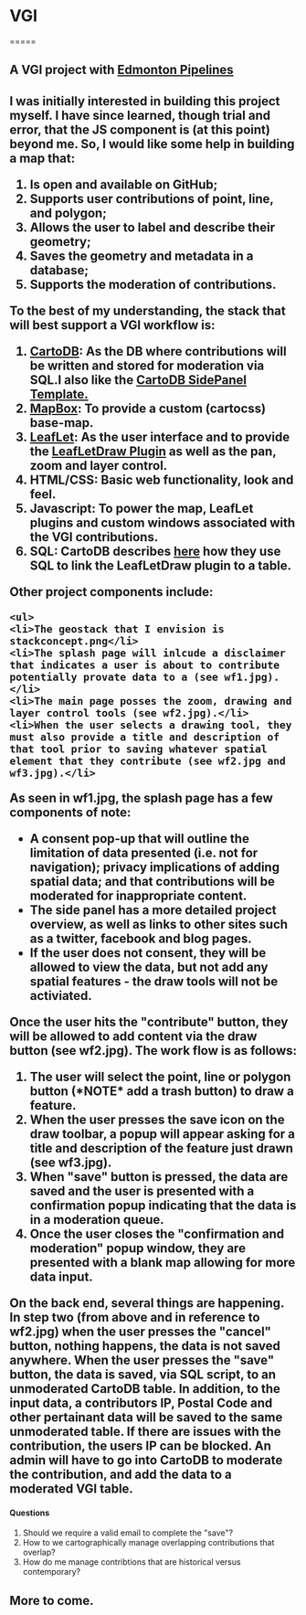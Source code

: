 <h1>VGI</h1>
=====

<h2>A VGI project with <a href="http://edmontonpipelines.org/">Edmonton Pipelines</a><h2>

<p>I was initially interested in building this project myself.  I have since learned, though trial and error, that the JS component is (at this point) beyond me.  So, I would like some help in building a map that:
<ol>
<li>Is open and available on GitHub;</li>
<li>Supports user contributions of point, line, and polygon;</li>
<li>Allows the user to label and describe their geometry;</li>
<li>Saves the geometry and metadata in a database;</li>
<li>Supports the moderation of contributions.</li>
</ol></p>

<p>To the best of my understanding, the stack that will best support a VGI workflow is:
<ol>
<li><a href="http://cartodb.com/">CartoDB</a>: As the DB where contributions will be written and stored for moderation via SQL.I also like the <a href="https://github.com/CartoDB/cartodb-publishing-templates">CartoDB SidePanel Template.</a></li>
<li><a href="https://www.mapbox.com/"> MapBox</a>: To provide a custom (cartocss) base-map.</li>
<li><a href="http://leafletjs.com/">LeafLet</a>: As the user interface and to provide the <a href="https://github.com/Leaflet/Leaflet.draw">LeafLetDraw Plugin</a> as well as the pan, zoom and layer control.</li>
<li>HTML/CSS: Basic web functionality, look and feel.</li>
<li>Javascript: To power the map, LeafLet plugins and custom windows associated with the VGI contributions.</li>
<li>SQL: CartoDB describes <a href="http://blog.cartodb.com/post/53510434258/read-and-write-to-cartodb-with-the-leaflet-draw-plugin"> here</a> how they use SQL to link the LeafLetDraw plugin to a table.
</ol>
</p>

<p>
	Other project components include:

	
	<ul>
	<li>The geostack that I envision is stackconcept.png</li>
	<li>The splash page will inlcude a disclaimer that indicates a user is about to contribute potentially provate data to a (see wf1.jpg).</li>
	<li>The main page posses the zoom, drawing and layer control tools (see wf2.jpg).</li>
	<li>When the user selects a drawing tool, they must also provide a title and description of that tool prior to saving whatever spatial element that they contribute (see wf2.jpg and wf3.jpg).</li>

</p>

<p>
As seen in wf1.jpg, the splash page has a few components of note:
	<ul>
		<li>A consent pop-up that will outline the limitation of data presented (i.e. not for navigation); privacy implications of adding spatial data; and that contributions will be moderated for inappropriate content.</li>
		<li>The side panel has a more detailed project overview, as well as links to other sites such as a twitter, facebook and blog pages.</li>
		<li>If the user does not consent, they will be allowed to view the data, but not add any spatial features - the draw tools will not be activiated.</li>
	</ul>
</p>

<p>
Once the user hits the "contribute" button, they will be allowed to add content via the draw button (see wf2.jpg). The work flow is as follows:
	<ol>	
		<li>The user will select the point, line or polygon button (*NOTE* add a trash button) to draw a feature. </li>
		<li>When the user presses the save icon on the draw toolbar, a popup will appear asking for a title and description of the feature just drawn (see wf3.jpg).</li> 
		<li>When "save" button is pressed, the data are saved and the user is presented with a confirmation popup indicating that the data is in a moderation queue.</li>
		<li>Once the user closes the "confirmation and moderation" popup window, they are presented with a blank map allowing for more data input.</li>
	</ol>
</p>

<p>
On the back end, several things are happening.  In step two (from above and in reference to wf2.jpg) when the user presses the "cancel" button, nothing happens, the data is not saved anywhere. When the user presses the "save" button, the data is saved, via SQL script, to an unmoderated CartoDB table.  In addition, to the input data, a contributors IP, Postal Code and other pertainant data will be saved to the same unmoderated table.  If there are issues with the contribution, the users IP can be blocked. An admin will have to go into CartoDB to moderate the contribution, and add the data to a moderated VGI table.
</p>

<h4>Questions</h4>
<p>
<ol>
<li>Should we require a valid email to complete the "save"? </li>
<li>How to we cartographically manage overlapping contributions that overlap?</li>
<li>How do me manage contribtions that are historical versus contemporary?</li>
</ol>
</p>

<h2>More to come.</h2>
